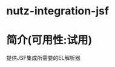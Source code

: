 nutz-integration-jsf
==================================

简介(可用性:试用)
==================================

提供JSF集成所需要的EL解析器